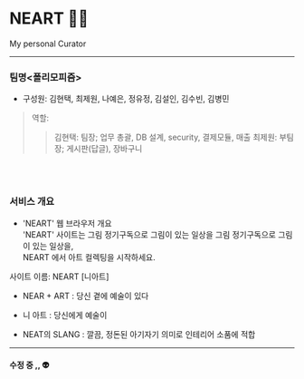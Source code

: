 # NEART :artist:

My personal Curator

---------------------------------

### 팀명<폴리모피즘>
+ 구성원: 김현택, 최제원, 나예은, 정유정, 김설인, 김수빈, 김병민
> 역할: 
>> 김현택: 팀장; 업무 총괄, DB 설계, security, 결제모듈, 매출
>> 최제원: 부팀장; 게시판(답글), 장바구니

<br>
<br>

### 서비스 개요
- 'NEART' 웹 브라우저 개요 <br>
'NEART' 사이트는 그림 정기구독으로 그림이 있는 일상을 
그림 정기구독으로 그림이 있는 일상을,   
NEART 에서 아트 컬렉팅을 시작하세요.


 사이트 이름: NEART [니아트]

 - NEAR + ART : 당신 곁에 예술이 있다

 - 니 아트 : 당신에게 예술이

 - NEAT의 SLANG : 깔끔, 정돈된 아기자기 의미로 인테리어 소품에 적합

---------------------------------
#### 수정 중 ,, :alien:

<!--

### 서비스 목적


### 핵심 기술 및 주요 기능


------------------------------
### 기대효과

------------------------------
### 페이지구성(시나리오)

------------------------------

### 구현 화면 -->
